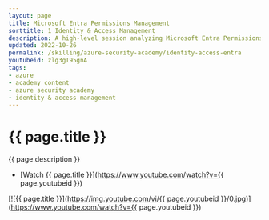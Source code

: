 ```yaml
---
layout: page
title: Microsoft Entra Permissions Management
sorttitle: 1 Identity & Access Management
description: A high-level session analyzing Microsoft Entra Permissions Management, covering security risks with unmanaged permissions, managing permissions across multi-cloud enviroments, least-privilege capabilities, Cloud Infrastructure Entitlements Management (CIEM), Privileged Access Management (PAM), Identity Governance & Administration, and more.
updated: 2022-10-26
permalink: /skilling/azure-security-academy/identity-access-entra
youtubeid: zlg3gI95gnA
tags: 
- azure
- academy content
- azure security academy
- identity & access management
---
```


# {{ page.title }}

{{ page.description }}

* [Watch {{ page.title }}](https://www.youtube.com/watch?v={{ page.youtubeid }})

[![{{ page.title }}](https://img.youtube.com/vi/{{ page.youtubeid }}/0.jpg)](https://www.youtube.com/watch?v={{ page.youtubeid }})

